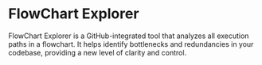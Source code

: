 # FlowChart Explorer
FlowChart Explorer is a GitHub-integrated tool that analyzes all execution paths in a flowchart. It helps identify bottlenecks and redundancies in your codebase, providing a new level of clarity and control.
